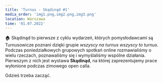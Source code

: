 ```yaml
---
title: 'Turnus - Skądinąd #1'
media_order: 'img1.png,img2.png,img3.png'
location: Warszawa
time: '01.07.2022'
---
```


🏠 Skądinąd to pierwsze z cyklu wydarzeń, których pomysłodawcami są Turnusowicze poznani dzięki grupie *wszyscy na turnus wszyscy to turnus*. Podczas poniedziałkowych grupowych spotkań online rozmawialiśmy o wielu rzeczach, poznawaliśmy się i wymyślaliśmy wspólne działania. Pierwszym z nich jest wystawa **Skądinąd**, na której zaprezentujemy prace wyłonione podczas zimowego open calla.

Gdzieś trzeba zacząć.